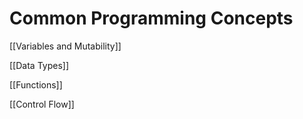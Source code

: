 # Common Programming Concepts

[[Variables and Mutability]]

[[Data Types]]

[[Functions]]

[[Control Flow]]